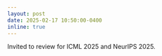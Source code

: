 ```yaml
---
layout: post
date: 2025-02-17 10:50:00-0400
inline: true 
---
```


Invited to review for ICML 2025 and NeurIPS 2025.

